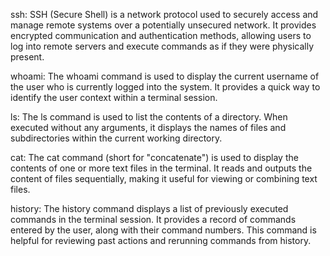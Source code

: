 ssh:
SSH (Secure Shell) is a network protocol used to securely access and manage remote systems over a potentially unsecured network. It provides encrypted communication and authentication methods, allowing users to log into remote servers and execute commands as if they were physically present.

whoami:
The whoami command is used to display the current username of the user who is currently logged into the system. It provides a quick way to identify the user context within a terminal session.

ls:
The ls command is used to list the contents of a directory. When executed without any arguments, it displays the names of files and subdirectories within the current working directory.

cat:
The cat command (short for "concatenate") is used to display the contents of one or more text files in the terminal. It reads and outputs the content of files sequentially, making it useful for viewing or combining text files.

history:
The history command displays a list of previously executed commands in the terminal session. It provides a record of commands entered by the user, along with their command numbers. This command is helpful for reviewing past actions and rerunning commands from history.

